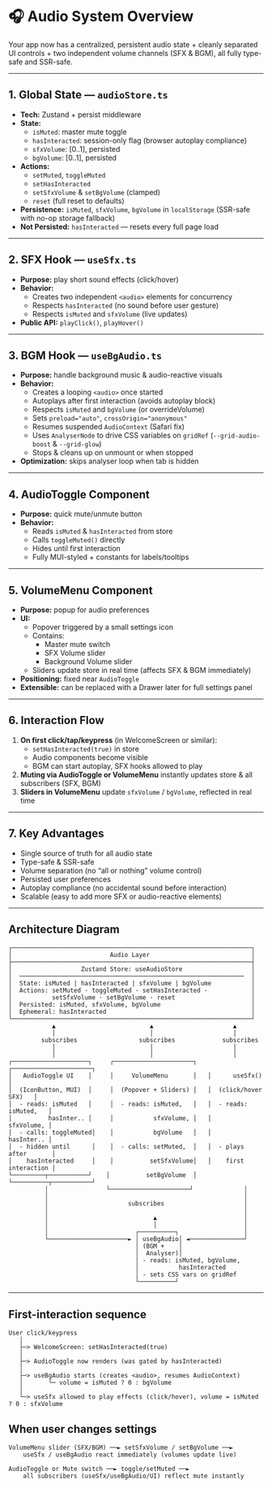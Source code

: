 # 🎧 Audio System Overview

Your app now has a centralized, persistent audio state + cleanly separated UI controls + two independent volume channels (SFX & BGM), all fully type-safe and SSR-safe.

---

## 1. Global State — `audioStore.ts`
- **Tech:** Zustand + persist middleware
- **State:**
  - `isMuted`: master mute toggle
  - `hasInteracted`: session-only flag (browser autoplay compliance)
  - `sfxVolume`: [0..1], persisted
  - `bgVolume`: [0..1], persisted
- **Actions:**
  - `setMuted`, `toggleMuted`
  - `setHasInteracted`
  - `setSfxVolume` & `setBgVolume` (clamped)
  - `reset` (full reset to defaults)
- **Persistence:** `isMuted`, `sfxVolume`, `bgVolume` in `localStorage` (SSR-safe with no-op storage fallback)
- **Not Persisted:** `hasInteracted` — resets every full page load

---

## 2. SFX Hook — `useSfx.ts`
- **Purpose:** play short sound effects (click/hover)
- **Behavior:**
  - Creates two independent `<audio>` elements for concurrency
  - Respects `hasInteracted` (no sound before user gesture)
  - Respects `isMuted` and `sfxVolume` (live updates)
- **Public API:** `playClick()`, `playHover()`

---

## 3. BGM Hook — `useBgAudio.ts`
- **Purpose:** handle background music & audio-reactive visuals
- **Behavior:**
  - Creates a looping `<audio>` once started
  - Autoplays after first interaction (avoids autoplay block)
  - Respects `isMuted` and `bgVolume` (or overrideVolume)
  - Sets `preload="auto"`, `crossOrigin="anonymous"`
  - Resumes suspended `AudioContext` (Safari fix)
  - Uses `AnalyserNode` to drive CSS variables on `gridRef`
    (`--grid-audio-boost` & `--grid-glow`)
  - Stops & cleans up on unmount or when stopped
- **Optimization:** skips analyser loop when tab is hidden

---

## 4. AudioToggle Component
- **Purpose:** quick mute/unmute button
- **Behavior:**
  - Reads `isMuted` & `hasInteracted` from store
  - Calls `toggleMuted()` directly
  - Hides until first interaction
  - Fully MUI-styled + constants for labels/tooltips

---

## 5. VolumeMenu Component
- **Purpose:** popup for audio preferences
- **UI:**
  - Popover triggered by a small settings icon
  - Contains:
    - Master mute switch
    - SFX Volume slider
    - Background Volume slider
  - Sliders update store in real time (affects SFX & BGM immediately)
- **Positioning:** fixed near `AudioToggle`
- **Extensible:** can be replaced with a Drawer later for full settings panel

---

## 6. Interaction Flow
1. **On first click/tap/keypress** (in WelcomeScreen or similar):
   - `setHasInteracted(true)` in store
   - Audio components become visible
   - BGM can start autoplay, SFX hooks allowed to play
2. **Muting via AudioToggle or VolumeMenu** instantly updates store & all subscribers (SFX, BGM)
3. **Sliders in VolumeMenu** update `sfxVolume` / `bgVolume`, reflected in real time

---

## 7. Key Advantages
- Single source of truth for all audio state
- Type-safe & SSR-safe
- Volume separation (no “all or nothing” volume control)
- Persisted user preferences
- Autoplay compliance (no accidental sound before interaction)
- Scalable (easy to add more SFX or audio-reactive elements)

---

## Architecture Diagram

```
┌──────────────────────────────────────────────────────────────────┐
│                           Audio Layer                            │
├──────────────────────────────────────────────────────────────────┤
│                   Zustand Store: useAudioStore                   │
│  ──────────────────────────────────────────────────────────────  │
│  State: isMuted | hasInteracted | sfxVolume | bgVolume           │
│  Actions: setMuted · toggleMuted · setHasInteracted ·            │
│           setSfxVolume · setBgVolume · reset                     │
│  Persisted: isMuted, sfxVolume, bgVolume                         │
│  Ephemeral: hasInteracted                                        │
└──────────────────────────────────────────────────────────────────┘
            ▲                          ▲                      ▲
            │                          │                      │
         subscribes                 subscribes             subscribes
            │                          │                      │
            │                          │                      │
┌─────────────────────┐     ┌──────────────────────┐   ┌──────────────────────┐
│   AudioToggle UI    │     │     VolumeMenu       │   │      useSfx()        │
│  (IconButton, MUI)  │     │  (Popover + Sliders) │   │  (click/hover SFX)   │
│  - reads: isMuted   │     │  - reads: isMuted,   │   │  - reads: isMuted,   │
│          hasInter.. │     │           sfxVolume, │   │           sfxVolume, │
│  - calls: toggleMuted│    │           bgVolume   │   │           hasInter.. │
│  - hidden until      │    │  - calls: setMuted,  │   │  - plays after       │
│    hasInteracted     │    │          setSfxVolume│   │    first interaction │
└─────────┬───────────┘    │          setBgVolume  │   └──────────┬───────────┘
          │                └──────────────────────┘              │
          │                                                      │
          │                      subscribes                      │
          │                                                      │
          │                             ▲                        │
          │                             │                        │
          │                        ┌──────────┐                  │
          └──────────────────────► │ useBgAudio│ ◄───────────────┘
                                   │ (BGM +    │
                                   │  Analyser)│
                                   │ - reads: isMuted, bgVolume,
                                   │           hasInteracted
                                   │ - sets CSS vars on gridRef
                                   └──────────┘
```

---

## First-interaction sequence
```
User click/keypress
   │
   ├─> WelcomeScreen: setHasInteracted(true)
   │
   ├─> AudioToggle now renders (was gated by hasInteracted)
   │
   ├─> useBgAudio starts (creates <audio>, resumes AudioContext)
   │       └─ volume = isMuted ? 0 : bgVolume
   │
   └─> useSfx allowed to play effects (click/hover), volume = isMuted ? 0 : sfxVolume
```

## When user changes settings
```
VolumeMenu slider (SFX/BGM) ──► setSfxVolume / setBgVolume ──►
    useSfx / useBgAudio react immediately (volumes update live)

AudioToggle or Mute switch ──► toggle/setMuted ──►
    all subscribers (useSfx/useBgAudio/UI) reflect mute instantly
```
